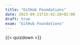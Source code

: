 ```yaml
---
title: "GitHub Foundations"
date: 2023-09-21T15:42:20+02:00
draft: true
exam: "GitHub Foundations"
---
```


{{< quizdown >}}
